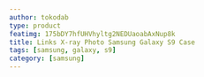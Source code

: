 ```yaml
---
author: tokodab
type: product
featimg: 175bDY7hfUHVhyltg2NEDUaoabAxNup8k
title: Links X-ray Photo Samsung Galaxy S9 Case
tags: [samsung, galaxy, s9]
category: [samsung]
---
```

